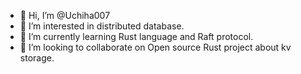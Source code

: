 - 👋 Hi, I’m @Uchiha007
- 👀 I’m interested in distributed database.
- 🌱 I’m currently learning Rust language and Raft protocol.
- 💞️ I’m looking to collaborate on Open source Rust project about kv storage.

<!---
Uchiha007/Uchiha007 is a ✨ special ✨ repository because its `README.md` (this file) appears on your GitHub profile.
You can click the Preview link to take a look at your changes.
--->
